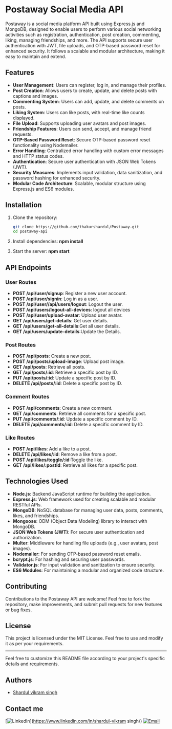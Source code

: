 # Postaway Social Media API

Postaway is a social media platform API built using Express.js and MongoDB, designed to enable users to perform various social networking activities such as registration, authentication, post creation, commenting, liking, managing friendships, and more. The API supports secure user authentication with JWT, file uploads, and OTP-based password reset for enhanced security. It follows a scalable and modular architecture, making it easy to maintain and extend.


## Features

- **User Management**: Users can register, log in, and manage their profiles.
- **Post Creation**: Allows users to create, update, and delete posts with captions and images.
- **Commenting System**: Users can add, update, and delete comments on posts.
- **Liking System**: Users can like posts, with real-time like counts displayed.
- **File Upload**: Supports uploading user avatars and post images.
- **Friendship Features**: Users can send, accept, and manage friend requests.
- **OTP-Based Password Reset**: Secure OTP-based password reset functionality using Nodemailer.
- **Error Handling**: Centralized error handling with custom error messages and HTTP status codes.
- **Authentication**: Secure user authentication with JSON Web Tokens (JWT).
- **Security Measures**: Implements input validation, data sanitization, and password hashing for enhanced security.
- **Modular Code Architecture**: Scalable, modular structure using Express.js and ES6 modules.

## Installation

1. Clone the repository:

   ```bash
   git clone https://github.com/thakurshardul/Postaway.git
   cd postaway-api
   ```

2. Install dependencies:
   **npm install**

3. Start the server:
   **npm start**

## API Endpoints

### User Routes

- **POST /api/user/signup**: Register a new user account.
- **POST /api/user/signin**: Log in as a user.
- **POST /api/user//api/users/logout**: Logout the user.
- **POST /api/users/logout-all-devices**: logout all devices
- **POST /api/user/upload-avatar**: Upload user avatar.
- **GET /api/users/get-details**: Get user details.
- **GET /api/users/get-all-details**:Get all user details.
- **GET /api/users/update-details**:Update the Details.

### Post Routes

- **POST /api/posts**: Create a new post.
- **POST /api/posts/upload-image**: Upload post image.
- **GET /api/posts**: Retrieve all posts.
- **GET /api/posts/:id**: Retrieve a specific post by ID.
- **PUT /api/posts/:id**: Update a specific post by ID.
- **DELETE /api/posts/:id**: Delete a specific post by ID.

### Comment Routes

- **POST /api/comments**: Create a new comment.
- **GET /api/comments**: Retrieve all comments for a specific post.
- **PUT /api/comments/:id**: Update a specific comment by ID.
- **DELETE /api/comments/:id**: Delete a specific comment by ID.

### Like Routes

- **POST /api/likes**: Add a like to a post.
- **DELETE /api/likes/:id**: Remove a like from a post.
- **POST /api/likes/toggle/:id**:Toggle the like.
- **GET /api/likes/:postId**: Retrieve all likes for a specific post.

## Technologies Used

- **Node.js**: Backend JavaScript runtime for building the application.
- **Express.js**: Web framework used for creating scalable and modular RESTful APIs.
- **MongoDB**: NoSQL database for managing user data, posts, comments, likes, and friendships.
- **Mongoose**: ODM (Object Data Modeling) library to interact with MongoDB.
- **JSON Web Tokens (JWT)**: For secure user authentication and authorization.
- **Multer**: Middleware for handling file uploads (e.g., user avatars, post images).
- **Nodemailer**: For sending OTP-based password reset emails.
- **bcrypt.js**: For hashing and securing user passwords.
- **Validator.js**: For input validation and sanitization to ensure security.
- **ES6 Modules**: For maintaining a modular and organized code structure.


## Contributing

Contributions to the Postaway API are welcome! Feel free to fork the repository, make improvements, and submit pull requests for new features or bug fixes.

## License

This project is licensed under the MIT License. Feel free to use and modify it as per your requirements.

---

Feel free to customize this README file according to your project's specific details and requirements.

## Authors

- [Shardul vikram singh](https://github.com/thakurshardul)

## Contact me

[![LinkedIn](https://img.shields.io/badge/LinkedIn-0077B5?style=for-the-badge&logo=linkedin&logoColor=white)](https://www.linkedin.com/in/shardul-vikram singh/) [![Email](https://img.shields.io/badge/Email-D14836?style=for-the-badge&logo=gmail&logoColor=white)](mailto:thakurshardul1@gmail.com)

